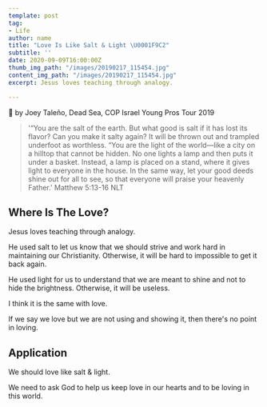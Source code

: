 ```yaml
---
template: post
tag:
- Life
author: name
title: "Love Is Like Salt & Light \U0001F9C2"
subtitle: ''
date: 2020-09-09T16:00:00Z
thumb_img_path: "/images/20190217_115454.jpg"
content_img_path: "/images/20190217_115454.jpg"
excerpt: Jesus loves teaching through analogy.

---
```

📸 by Joey Taleño, Dead Sea, COP Israel Young Pros Tour 2019

> '“You are the salt of the earth. But what good is salt if it has lost its flavor? Can you make it salty again? It will be thrown out and trampled underfoot as worthless. “You are the light of the world—like a city on a hilltop that cannot be hidden. No one lights a lamp and then puts it under a basket. Instead, a lamp is placed on a stand, where it gives light to everyone in the house. In the same way, let your good deeds shine out for all to see, so that everyone will praise your heavenly Father.' Matthew 5:13-16 NLT

## Where Is The Love?

Jesus loves teaching through analogy.

He used salt to let us know that we should strive and work hard in maintaining our Christianity. Otherwise, it will be hard to impossible to get it back again.

He used light for us to understand that we are meant to shine and not to hide the brightness. Otherwise, it will be useless.

I think it is the same with love.

If we say we love but we are not using and showing it, then there's no point in loving.

## Application

We should love like salt & light.

We need to ask God to help us keep love in our hearts and to be loving in this world.